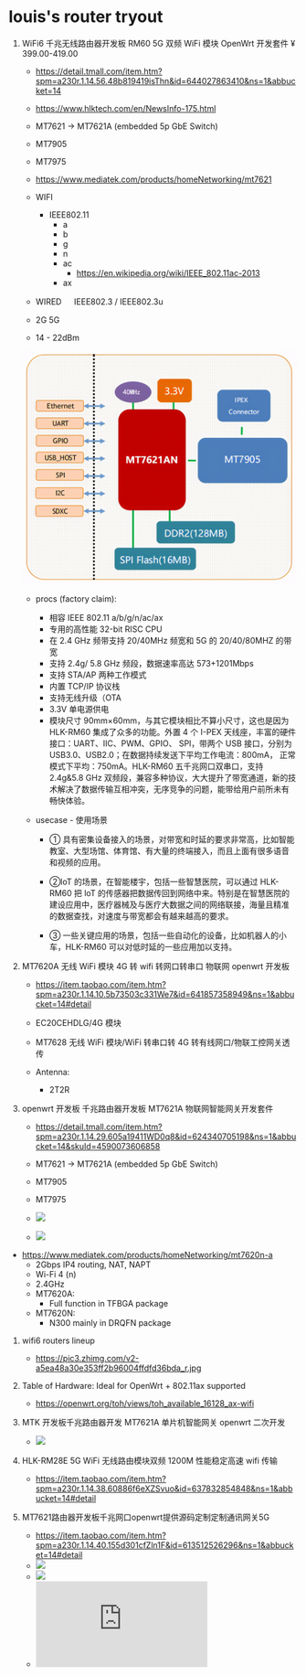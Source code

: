 # louis's router tryout

1. WiFi6 千兆无线路由器开发板 RM60 5G 双频 WiFi 模块 OpenWrt 开发套件
   ¥ 399.00-419.00

   - https://detail.tmall.com/item.htm?spm=a230r.1.14.56.48b819419isThn&id=644027863410&ns=1&abbucket=14
   - https://www.hlktech.com/en/NewsInfo-175.html

   - MT7621 -> MT7621A (embedded 5p GbE Switch)
   - MT7905
   - MT7975

   - https://www.mediatek.com/products/homeNetworking/mt7621

   - WIFI
     - IEEE802.11
       - a
       - b
       - g
       - n
       - ac
         - https://en.wikipedia.org/wiki/IEEE_802.11ac-2013
       - ax
   - WIRED 　 IEEE802.3 / IEEE802.3u

   - 2G 5G
   - 14 - 22dBm

   ![](e369ac36e9a54d49a65989b75ac19356.jpeg)

   - procs (factory claim):

     - 相容 IEEE 802.11 a/b/g/n/ac/ax
     - 专用的高性能 32-bit RISC CPU
     - 在 2.4 GHz 频带支持 20/40MHz 频宽和 5G 的 20/40/80MHZ 的带宽
     - 支持 2.4g/ 5.8 GHz 频段，数据速率高达 573+1201Mbps
     - 支持 STA/AP 两种工作模式
     - 内置 TCP/IP 协议栈
     - 支持无线升级（OTA
     - 3.3V 单电源供电
     - 模块尺寸 90mm×60mm，与其它模块相比不算小尺寸，这也是因为 HLK-RM60 集成了众多的功能。外置 4 个 I-PEX 天线座，丰富的硬件接口：UART、IIC、PWM、GPIO、 SPI，带两个 USB 接口，分别为 USB3.0、USB2.0；在数据持续发送下平均工作电流：800mA， 正常模式下平均：750mA。HLK-RM60 五千兆网口双串口，支持 2.4g&5.8 GHz 双频段，兼容多种协议，大大提升了带宽通道，新的技术解决了数据传输互相冲突，无序竞争的问题，能带给用户前所未有畅快体验。

   - usecase - 使用场景

     - ① 具有密集设备接入的场景，对带宽和时延的要求非常高，比如智能教室、大型场馆、体育馆、有大量的终端接入，而且上面有很多语音和视频的应用。

     - ②loT 的场景，在智能楼宇，包括一些智慧医院，可以通过 HLK-RM60 把 loT 的传感器把数据传回到网络中来。特别是在智慧医院的建设应用中，医疗器械及与医疗大数据之间的网络联接，海量且精准的数据查找，对速度与带宽都会有越来越高的要求。

     - ③ 一些关键应用的场景，包括一些自动化的设备，比如机器人的小车，HLK-RM60 可以对低时延的一些应用加以支持。

1. MT7620A 无线 WiFi 模块 4G 转 wifi 转网口转串口 物联网 openwrt 开发板

   - https://item.taobao.com/item.htm?spm=a230r.1.14.10.5b73503c331We7&id=641857358949&ns=1&abbucket=14#detail
   - EC20CEHDLG/4G 模块
   - MT7628 无线 WiFi 模块/WiFi 转串口转 4G 转有线网口/物联工控网关透传

   - Antenna:
     - 2T2R

1. openwrt 开发板 千兆路由器开发板 MT7621A 物联网智能网关开发套件

   - https://detail.tmall.com/item.htm?spm=a230r.1.14.29.605a19411WD0q8&id=624340705198&ns=1&abbucket=14&skuId=4590073606858

   - MT7621 -> MT7621A (embedded 5p GbE Switch)
   - MT7905
   - MT7975

   - ![](https://img.alicdn.com/imgextra/i4/2201505264724/O1CN01BzjNbb1kldbnR9SWd_!!2201505264724.jpg)
   - ![](https://img.alicdn.com/imgextra/i1/2201505264724/O1CN01OTuF3D1kldbksvA1F_!!2201505264724.jpg)

- https://www.mediatek.com/products/homeNetworking/mt7620n-a
  - 2Gbps IP4 routing, NAT, NAPT
  - Wi-Fi 4 (n)
  - 2.4GHz
  - MT7620A:
    - Full function in TFBGA package
  - MT7620N:
    - N300 mainly in DRQFN package

1. wifi6 routers lineup

   - https://pic3.zhimg.com/v2-a5ea48a30e353ff2b96004ffdfd36bda_r.jpg

1. Table of Hardware: Ideal for OpenWrt + 802.11ax supported

   - https://openwrt.org/toh/views/toh_available_16128_ax-wifi

1. MTK 开发板千兆路由器开发 MT7621A 单片机智能网关 openwrt 二次开发

   - ![](https://img.alicdn.com/imgextra/i4/2209270142194/O1CN01HKyAQP1S4tbcYeW6Y_!!2209270142194.jpg)

1. HLK-RM28E 5G WiFi 无线路由模块双频 1200M 性能稳定高速 wifi 传输
   - https://item.taobao.com/item.htm?spm=a230r.1.14.38.60886f6eXZSvuo&id=637832854848&ns=1&abbucket=14#detail


1. MT7621路由器开发板千兆网口openwrt提供源码定制定制通讯网关5G
   - https://item.taobao.com/item.htm?spm=a230r.1.14.40.155d301cfZln1F&id=613512526296&ns=1&abbucket=14#detail
   - ![](https://img.alicdn.com/imgextra/i1/745555067/O1CN01I0u53G1nIjWehHbji_!!745555067.jpg)
   - ![](https://img.alicdn.com/imgextra/i4/745555067/O1CN012HrM6P1nIjWjqh8v1_!!745555067.jpg)
   - ![](https://item.taobao.com/item.htm?spm=a1z10.3-c-s.w4002-23842801713.29.7e3be215mWZunR&id=615260832276)

